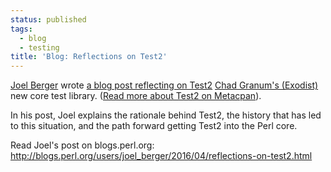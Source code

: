 ```yaml
---
status: published
tags:
  - blog
  - testing
title: 'Blog: Reflections on Test2'
---
```


[Joel Berger](http://jberger.github.io) wrote [a blog post reflecting on
Test2](http://blogs.perl.org/users/joel_berger/2016/04/reflections-on-test2.html)
[Chad Granum's (Exodist)](https://github.com/exodist)
new core test library. ([Read more about Test2 on Metacpan](http://metacpan.org/pod/Test2)).

In his post, Joel explains the rationale behind Test2, the history that
has led to this situation, and the path forward getting Test2 into the
Perl core.

Read Joel's post on blogs.perl.org:
<http://blogs.perl.org/users/joel_berger/2016/04/reflections-on-test2.html>
